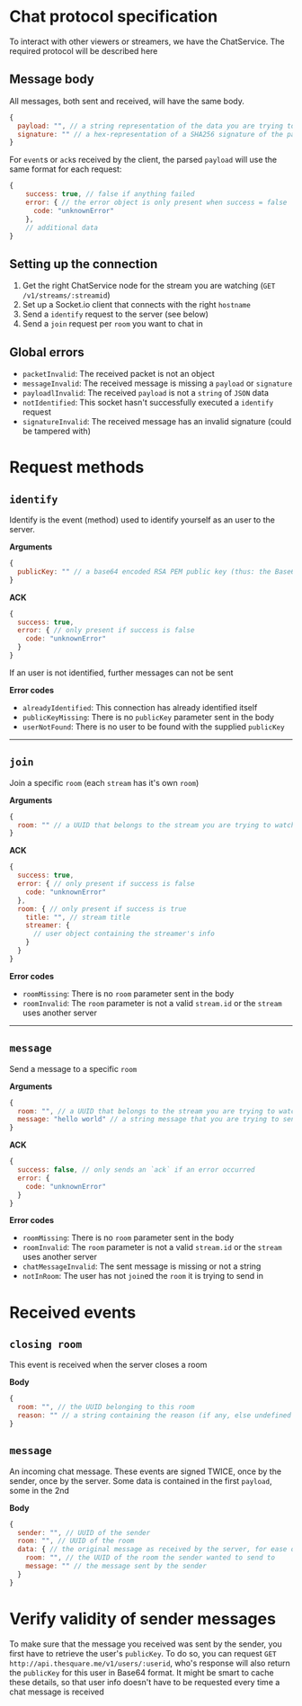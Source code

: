 # Chat protocol specification

To interact with other viewers or streamers, we have the ChatService. The required protocol will be described here

## Message body

All messages, both sent and received, will have the same body.

```javascript
{
  payload: "", // a string representation of the data you are trying to send (in most cases a Javascript Object)
  signature: "" // a hex-representation of a SHA256 signature of the payload
}
```

For `event`s or `ack`s received by the client, the parsed `payload` will use the same format for each request:

```javascript
{
    success: true, // false if anything failed
    error: { // the error object is only present when success = false
      code: "unknownError"
    },
    // additional data
}
```

## Setting up the connection

1. Get the right ChatService node for the stream you are watching (`GET /v1/streams/:streamid`)
2. Set up a Socket.io client that connects with the right `hostname`
3. Send a `identify` request to the server (see below)
4. Send a `join` request per `room` you want to chat in

## Global errors
- `packetInvalid`: The received packet is not an object
- `messageInvalid`: The received message is missing a `payload` or `signature`
- `payloadlInvalid`: The received `payload` is not a `string` of `JSON` data
- `notIdentified`: This socket hasn't successfully executed a `identify` request
- `signatureInvalid`: The received message has an invalid signature (could be tampered with)

# Request methods

## `identify`

Identify is the event (method) used to identify yourself as an user to the server.

**Arguments**
```javascript
{
  publicKey: "" // a base64 encoded RSA PEM public key (thus: the Base64 encode of the PEM string starting with "------ BEGIN" etc)
}
```

**ACK**
```javascript
{
  success: true,
  error: { // only present if success is false
    code: "unknownError"
  }
}
```

If an user is not identified, further messages can not be sent

**Error codes**
- `alreadyIdentified`: This connection has already identified itself
- `publicKeyMissing`: There is no `publicKey` parameter sent in the body
- `userNotFound`: There is no user to be found with the supplied `publicKey`

------------------

## `join`

Join a specific `room` (each `stream` has it's own `room`)

**Arguments**
```javascript
{
  room: "" // a UUID that belongs to the stream you are trying to watch
}
```

**ACK**
```javascript
{
  success: true,
  error: { // only present if success is false
    code: "unknownError"
  },
  room: { // only present if success is true
    title: "", // stream title
    streamer: {
      // user object containing the streamer's info
    }
  }
}
```

**Error codes**
- `roomMissing`: There is no `room` parameter sent in the body
- `roomInvalid`: The `room` parameter is not a valid `stream.id` or the `stream` uses another server

------------------

## `message`

Send a message to a specific `room`

**Arguments**
```javascript
{
  room: "", // a UUID that belongs to the stream you are trying to watch
  message: "hello world" // a string message that you are trying to send to other viewers
}
```

**ACK**
```javascript
{
  success: false, // only sends an `ack` if an error occurred
  error: {
    code: "unknownError"
  }
}
```

**Error codes**
- `roomMissing`: There is no `room` parameter sent in the body
- `roomInvalid`: The `room` parameter is not a valid `stream.id` or the `stream` uses another server
- `chatMessageInvalid`: The sent message is missing or not a string
- `notInRoom`: The user has not `join`ed the `room` it is trying to send in

# Received events

## `closing room`

This event is received when the server closes a room

**Body**
```javascript
{
  room: "", // the UUID belonging to this room
  reason: "" // a string containing the reason (if any, else undefined or null)
}
```

## `message`

An incoming chat message. These events are signed TWICE, once by the sender, once by the server. Some data is contained in the first `payload`, some in the 2nd

**Body**
```javascript
{
  sender: "", // UUID of the sender
  room: "", // UUID of the room
  data: { // the original message as received by the server, for ease of reading, already verified and 'unpacked' in this example
    room: "", // the UUID of the room the sender wanted to send to
    message: "" // the message sent by the sender
  }
}
```

# Verify validity of sender messages

To make sure that the message you received was sent by the sender, you first have to retrieve the user's `publicKey`. To do so, you can request `GET http://api.thesquare.me/v1/users/:userid`, who's response will also return the `publicKey` for this user in Base64 format. It might be smart to cache these details, so that user info doesn't have to be requested every time a chat message is received
